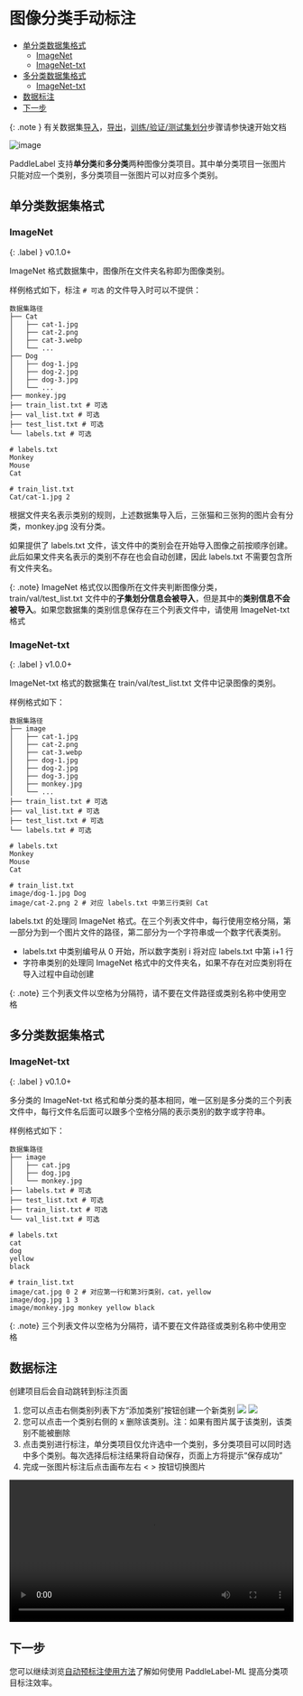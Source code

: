 # 图像分类手动标注

<!-- TOC -->

- [单分类数据集格式](#%E5%8D%95%E5%88%86%E7%B1%BB%E6%95%B0%E6%8D%AE%E9%9B%86%E6%A0%BC%E5%BC%8F)
  - [ImageNet](#imagenet)
  - [ImageNet-txt](#imagenet-txt)
- [多分类数据集格式](#%E5%A4%9A%E5%88%86%E7%B1%BB%E6%95%B0%E6%8D%AE%E9%9B%86%E6%A0%BC%E5%BC%8F)
  - [ImageNet-txt](#imagenet-txt)
- [数据标注](#%E6%95%B0%E6%8D%AE%E6%A0%87%E6%B3%A8)
- [下一步](#%E4%B8%8B%E4%B8%80%E6%AD%A5)

<!-- /TOC -->

{: .note }
有关数据集[导入](../quick_start.html#导入数据集)，[导出](../quick_start.html#导出数据集)，[训练/验证/测试集划分](../quick_start.html#数据集划分)步骤请参快速开始文档

![image](/doc/CN/assets/classification.png)

PaddleLabel 支持**单分类**和**多分类**两种图像分类项目。其中单分类项目一张图片只能对应一个类别，多分类项目一张图片可以对应多个类别。

## 单分类数据集格式

### ImageNet

{: .label }
v0.1.0+

ImageNet 格式数据集中，图像所在文件夹名称即为图像类别。

样例格式如下，标注 `# 可选` 的文件导入时可以不提供：

```shell
数据集路径
├── Cat
│   ├── cat-1.jpg
│   ├── cat-2.png
│   ├── cat-3.webp
│   └── ...
├── Dog
│   ├── dog-1.jpg
│   ├── dog-2.jpg
│   ├── dog-3.jpg
│   └── ...
├── monkey.jpg
├── train_list.txt # 可选
├── val_list.txt # 可选
├── test_list.txt # 可选
└── labels.txt # 可选

# labels.txt
Monkey
Mouse
Cat

# train_list.txt
Cat/cat-1.jpg 2
```

根据文件夹名表示类别的规则，上述数据集导入后，三张猫和三张狗的图片会有分类，monkey.jpg 没有分类。

如果提供了 labels.txt 文件，该文件中的类别会在开始导入图像之前按顺序创建。此后如果文件夹名表示的类别不存在也会自动创建，因此 labels.txt 不需要包含所有文件夹名。

{: .note}
ImageNet 格式仅以图像所在文件夹判断图像分类，train/val/test_list.txt 文件中的**子集划分信息会被导入**，但是其中的**类别信息不会被导入**。如果您数据集的类别信息保存在三个列表文件中，请使用 ImageNet-txt 格式

### ImageNet-txt

{: .label }
v1.0.0+

ImageNet-txt 格式的数据集在 train/val/test_list.txt 文件中记录图像的类别。

样例格式如下：

```shell
数据集路径
├── image
│   ├── cat-1.jpg
│   ├── cat-2.png
│   ├── cat-3.webp
│   ├── dog-1.jpg
│   ├── dog-2.jpg
│   ├── dog-3.jpg
│   ├── monkey.jpg
│   └── ...
├── train_list.txt # 可选
├── val_list.txt # 可选
├── test_list.txt # 可选
└── labels.txt # 可选

# labels.txt
Monkey
Mouse
Cat

# train_list.txt
image/dog-1.jpg Dog
image/cat-2.png 2 # 对应 labels.txt 中第三行类别 Cat
```

labels.txt 的处理同 ImageNet 格式。在三个列表文件中，每行使用空格分隔，第一部分为到一个图片文件的路径，第二部分为一个字符串或一个数字代表类别。

- labels.txt 中类别编号从 0 开始，所以数字类别 i 将对应 labels.txt 中第 i+1 行
- 字符串类别的处理同 ImageNet 格式中的文件夹名，如果不存在对应类别将在导入过程中自动创建

{: .note}
三个列表文件以空格为分隔符，请不要在文件路径或类别名称中使用空格

## 多分类数据集格式

### ImageNet-txt

{: .label }
v0.1.0+

多分类的 ImageNet-txt 格式和单分类的基本相同，唯一区别是多分类的三个列表文件中，每行文件名后面可以跟多个空格分隔的表示类别的数字或字符串。

样例格式如下：

```shell
数据集路径
├── image
│   ├── cat.jpg
│   ├── dog.jpg
│   └── monkey.jpg
├── labels.txt # 可选
├── test_list.txt # 可选
├── train_list.txt # 可选
└── val_list.txt # 可选

# labels.txt
cat
dog
yellow
black

# train_list.txt
image/cat.jpg 0 2 # 对应第一行和第3行类别，cat，yellow
image/dog.jpg 1 3
image/monkey.jpg monkey yellow black
```

{: .note}
三个列表文件以空格为分隔符，请不要在文件路径或类别名称中使用空格

## 数据标注

创建项目后会自动跳转到标注页面

1. 您可以点击右侧类别列表下方“添加类别”按钮创建一个新类别
   ![](/doc/CN/assets/add_label.png)
   ![](/doc/CN/assets/test_label.png)
2. 您可以点击一个类别右侧的 x 删除该类别。注：如果有图片属于该类别，该类别不能被删除
3. 点击类别进行标注，单分类项目仅允许选中一个类别，多分类项目可以同时选中多个类别。每次选择后标注结果将自动保存，页面上方将提示“保存成功”
4. 完成一张图片标注后点击画布左右 < > 按钮切换图片

<video controls src="https://github.com/linhandev/static/releases/download/PaddleLabel%E7%9B%B8%E5%85%B3/clas_ann_demo.mp4" width="100%"></video>

## 下一步

您可以继续浏览[自动预标注使用方法](/doc/CN/ML/auto_inference.md)了解如何使用 PaddleLabel-ML 提高分类项目标注效率。
